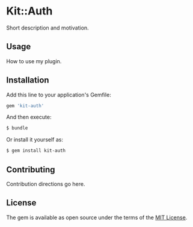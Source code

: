 # Kit::Auth
Short description and motivation.

## Usage
How to use my plugin.

## Installation
Add this line to your application's Gemfile:

```ruby
gem 'kit-auth'
```

And then execute:
```bash
$ bundle
```

Or install it yourself as:
```bash
$ gem install kit-auth
```

## Contributing
Contribution directions go here.

## License
The gem is available as open source under the terms of the [MIT License](https://opensource.org/licenses/MIT).
